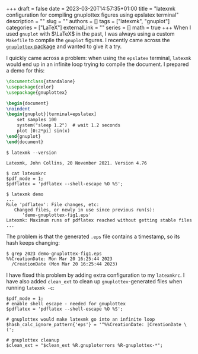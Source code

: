 +++ 
draft = false
date = 2023-03-20T14:57:35+01:00
title = "latexmk configuration for compiling gnuplottex figures using epslatex terminal"
description = ""
slug = ""
authors = []
tags = ["latexmk", "gnuplot"]
categories = ["LaTeX"]
externalLink = ""
series = []
math = true
+++
When I used `gnuplot` with $\LaTeX$ in the past, I was always using a custom
`Makefile` to compile the `gnuplot` figures. I recently came across the
[`gnuplottex` package](https://ctan.org/pkg/gnuplottex) and wanted to give it
a try.

I quickly came across a problem: when using the `epslatex` terminal, `latexmk`
would end up in an infinite loop trying to compile the document. I prepared a
demo for this:
```latex
\documentclass{standalone}
\usepackage{color}
\usepackage{gnuplottex}

\begin{document}
\noindent
\begin{gnuplot}[terminal=epslatex]
    set samples 100
    system("sleep 1.2")  # wait 1.2 seconds
    plot [0:2*pi] sin(x)
\end{gnuplot}
\end{document}
```

```console
$ latexmk --version

Latexmk, John Collins, 20 November 2021. Version 4.76

$ cat latexmkrc
$pdf_mode = 1;
$pdflatex = 'pdflatex --shell-escape %O %S';

$ latexmk demo
...
Rule 'pdflatex': File changes, etc:
   Changed files, or newly in use since previous run(s):
      'demo-gnuplottex-fig1.eps'
Latexmk: Maximum runs of pdflatex reached without getting stable files
...
```

The problem is that the generated `.eps` file contains a timestamp, so its
hash keeps changing:
```console
$ grep 2023 demo-gnuplottex-fig1.eps
%%CreationDate: Mon Mar 20 16:25:44 2023
  /CreationDate (Mon Mar 20 16:25:44 2023)
```

I have fixed this problem by adding extra configuration to my `latexmkrc`.
I have also added `clean_ext` to clean up `gnuplottex`-generated files when
running `latexmk -c`:
```
$pdf_mode = 1;
# enable shell escape - needed for gnuplottex
$pdflatex = 'pdflatex --shell-escape %O %S';

# gnuplottex would make latexmk go into an infinite loop
$hash_calc_ignore_pattern{'eps'} = '^%%CreationDate: |CreationDate \(';

# gnuplottex cleanup
$clean_ext = "$clean_ext %R.gnuploterrors %R-gnuplottex-*";
```
